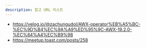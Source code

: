 ```yaml
---
description: 참고 URL 리스트
---
```


- <https://velog.io/@zachungudol/AWX-operator%EB%A5%BC-%EC%9D%B4%EC%9A%A9%ED%95%9C-AWX-19.2.0-%EC%84%A4%EC%B9%98>
- <https://meetup.toast.com/posts/258>